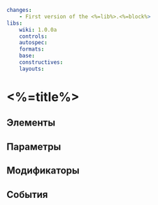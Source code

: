 ```yaml
changes:
	- First version of the <%=lib%>.<%=block%>
libs:
	wiki: 1.0.0a
	controls:
    autospec:
    formats:
    base:
    constructives:
    layouts:
```

# <%=title%>

## Элементы
## Параметры
## Модификаторы
## События
